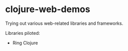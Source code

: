 # clojure-web-demos
Trying out various web-related libraries and frameworks.

Libraries piloted:
- Ring Clojure
